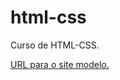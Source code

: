 # html-css
 Curso de HTML-CSS.

<a href="" target="_blank" rel="external">URL para o site modelo.</a>
